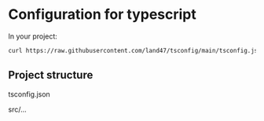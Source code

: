 # Configuration for typescript

In your project:

```sh
curl https://raw.githubusercontent.com/land47/tsconfig/main/tsconfig.json >> tsconfig.json
```

## Project structure

tsconfig.json

src/...
